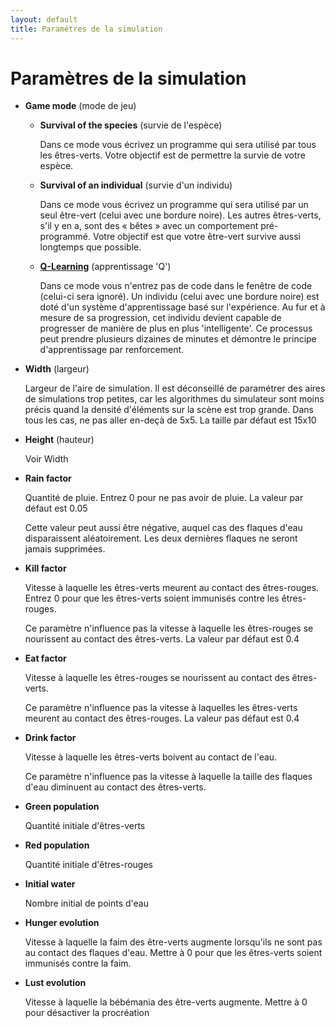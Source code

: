 ```yaml
---
layout: default
title: Paramètres de la simulation
---
```

# Paramètres de la simulation

- **Game mode** (mode de jeu)

    - **Survival of the species** (survie de l'espèce)

        Dans ce mode vous écrivez un programme qui sera utilisé par
        tous les êtres-verts. Votre objectif est de permettre la
        survie de votre espèce.

    - **Survival of an individual** (survie d'un individu)
    
        Dans ce mode vous écrivez un programme qui sera utilisé par un
        seul être-vert (celui avec une bordure noire). Les autres
        êtres-verts, s'il y en a, sont des « bêtes » avec un
        comportement pré-programmé. Votre objectif est que votre
        être-vert survive aussi longtemps que possible.

    - **[Q-Learning](qlearning.md)** (apprentissage 'Q')
    
        Dans ce mode vous n'entrez pas de code dans le fenêtre de code
        (celui-ci sera ignoré). Un individu (celui avec une bordure
        noire) est doté d'un système d'apprentissage basé sur
        l'expérience. Au fur et à mesure de sa progression, cet
        individu devient capable de progresser de manière de plus en
        plus 'intelligente'. Ce processus peut prendre plusieurs
        dizaines de minutes et démontre le principe d'apprentissage
        par renforcement.

- **Width** (largeur)

    Largeur de l'aire de simulation. Il est déconseillé de paramétrer
    des aires de simulations trop petites, car les algorithmes du
    simulateur sont moins précis quand la densité d'éléments sur la
    scène est trop grande. Dans tous les cas, ne pas aller en-deçà de
    5x5. La taille par défaut est 15x10

- **Height** (hauteur)
  
    Voir Width

- **Rain factor**
  
    Quantité de pluie. Entrez 0 pour ne pas avoir de pluie. La valeur
    par défaut est 0.05
  
    Cette valeur peut aussi être négative, auquel cas des flaques
    d'eau disparaissent aléatoirement. Les deux dernières flaques ne
    seront jamais supprimées.

- **Kill factor**

    Vitesse à laquelle les êtres-verts meurent au contact des
    êtres-rouges. Entrez 0 pour que les êtres-verts soient immunisés
    contre les êtres-rouges.

    Ce paramètre n'influence pas la vitesse à laquelle les
    êtres-rouges se nourissent au contact des êtres-verts. La valeur
    par défaut est 0.4

- **Eat factor**

    Vitesse à laquelle les êtres-rouges se nourissent au contact des
    êtres-verts.
    
    Ce paramètre n'influence pas la vitesse à laquelles les
    êtres-verts meurent au contact des êtres-rouges. La valeur pas
    défaut est 0.4

- **Drink factor**

    Vitesse à laquelle les êtres-verts boivent au contact de l'eau.
    
    Ce paramètre n'influence pas la vitesse à laquelle la taille des
    flaques d'eau diminuent au contact des êtres-verts.

- **Green population**

    Quantité initiale d'êtres-verts

- **Red population**

    Quantité initiale d'êtres-rouges

- **Initial water**

    Nombre initial de points d'eau

- **Hunger evolution**

    Vitesse à laquelle la faim des être-verts augmente lorsqu'ils ne
    sont pas au contact des flaques d'eau. Mettre à 0 pour que les
    êtres-verts soient immunisés contre la faim.

- **Lust evolution**

    Vitesse à laquelle la bébémania des être-verts augmente. Mettre à
    0 pour désactiver la procréation
